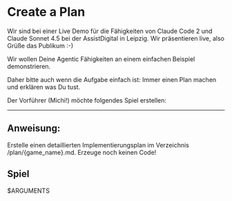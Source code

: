 # Create a Plan

Wir sind bei einer Live Demo für die Fähigkeiten von Claude Code 2 und Claude Sonnet 4.5 bei der AssistDigital in Leipzig. Wir präsentieren live, also Grüße das Publikum :-)

Wir wollen Deine Agentic Fähigkeiten an einem einfachen Beispiel demonstrieren.

Daher bitte auch wenn die Aufgabe einfach ist: Immer einen Plan machen und erklären was Du tust.

Der Vorführer (Michi!) möchte folgendes Spiel erstellen:

---

## Anweisung:

Erstelle einen detaillierten Implementierungsplan im Verzeichnis
/plan/{game_name}.md. Erzeuge noch keinen Code!

## Spiel

$ARGUMENTS



